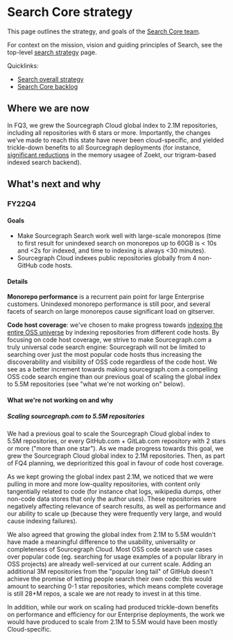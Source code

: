 # Search Core strategy

This page outlines the strategy, and goals of the [Search Core team](../../../../departments/product-engineering/engineering/code-graph/search/core.md).

For context on the mission, vision and guiding principles of Search, see the top-level [search strategy](index.md) page.

Quicklinks:

- [Search overall strategy](../index.md)
- [Search Core backlog](https://github.com/sourcegraph/sourcegraph/issues?q=is%3Aopen+is%3Aissue+label%3Ateam%2Fsearch-core)

## Where we are now

In FQ3, we grew the Sourcegraph Cloud global index to 2.1M repositories, including all repositories with 6 stars or more. Importantly, the changes we’ve made to reach this state have never been cloud-specific, and yielded trickle-down benefits to all Sourcegraph deployments (for instance, [significant reductions](https://about.sourcegraph.com/blog/zoekt-memory-optimizations-for-sourcegraph-cloud/) in the memory usagee of Zoekt, our trigram-based indexed search backend).

## What's next and why

### FY22Q4

#### Goals

- Make Sourcegraph Search work well with large-scale monorepos (time to first result for unindexed search on monorepos up to 60GB is < 10s and <2s for indexed, and time to indexing is always <30 minutes).
- Sourcegraph Cloud indexes public repositories globally from 4 non-GitHub code hosts.

#### Details

**Monorepo performance** is a recurrent pain point for large Enterprise customers. Unindexed monorepo performance is still poor, and several facets of search on large monorepos cause significant load on gitserver.

**Code host coverage**: we've chosen to make progress towards [indexing the entire OSS universe](https://about.sourcegraph.com/blog/why-index-the-oss-universe/) by indexing repositories from different code hosts. By focusing on code host coverage, we strive to make Sourcegraph.com a truly universal code search engine: Sourcegraph will not be limited to searching over just the most popular code hosts thus increasing the discoverability and visibility of OSS code regardless of the code host. We see as a better increment towards making sourcegraph.com a compelling OSS code search engine than our previous goal of scaling the global index to 5.5M repositories (see "what we're not working on" below).

#### What we're not working on and why

##### Scaling sourcegraph.com to 5.5M repositories

We had a previous goal to scale the Sourcegraph Cloud global index to 5.5M repositories, or every GitHub.com + GitLab.com repository with 2 stars or more ("more than one star"). As we made progress towards this goal, we grew the Sourcegraph Cloud global index to 2.1M repositories. Then, as part of FQ4 planning, we deprioritized this goal in favour of code host coverage.

As we kept growing the global index past 2.1M, we noticed that we were pulling in more and more low-quality repositories, with content only tangentially related to code (for instance chat logs, wikipedia dumps, other non-code data stores that only the author uses). These repositories were negatively affecting relevance of search results, as well as performance and our ability to scale up (because they were frequently very large, and would cause indexing failures).

We also agreed that growing the global index from 2.1M to 5.5M wouldn't have made a meaningful difference to the usability, universality or completeness of Sourcegraph Cloud. Most OSS code search use cases over popular code (eg. searching for usage examples of a popular library in OSS projects) are already well-serviced at our current scale. Adding an additional 3M repositories from the "popular long tail" of GitHub doesn't achieve the promise of letting people search their own code: this would amount to searching 0-1 star repositories, which means complete coverage is still 28+M repos, a scale we are not ready to invest in at this time.

In addition, while our work on scaling had produced trickle-down benefits on performance and efficiency for our Enterprise deployments, the work we would have produced to scale from 2.1M to 5.5M would have been mostly Cloud-specific.
